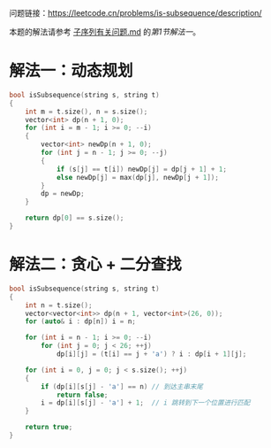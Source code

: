 问题链接：https://leetcode.cn/problems/is-subsequence/description/

本题的解法请参考 [子序列有关问题.md](https://github.com/SakuraMayAi/Tricks-of-Programming/blob/main/Algorithms%20And%20Data%20Structure/%E5%AD%90%E5%BA%8F%E5%88%97%E6%9C%89%E5%85%B3%E9%97%AE%E9%A2%98.md) 的*第1节解法一*。

# 解法一：动态规划

```cpp
bool isSubsequence(string s, string t)
{
    int m = t.size(), n = s.size();
    vector<int> dp(n + 1, 0);
    for (int i = m - 1; i >= 0; --i)
    {
        vector<int> newDp(n + 1, 0);
        for (int j = n - 1; j >= 0; --j)
        {
            if (s[j] == t[i]) newDp[j] = dp[j + 1] + 1;
            else newDp[j] = max(dp[j], newDp[j + 1]);
        }
        dp = newDp;
    }

    return dp[0] == s.size();
}
```

# 解法二：贪心 + 二分查找

```cpp
bool isSubsequence(string s, string t)
{
    int n = t.size();
    vector<vector<int>> dp(n + 1, vector<int>(26, 0));
    for (auto& i : dp[n]) i = n;

    for (int i = n - 1; i >= 0; --i)
        for (int j = 0; j < 26; ++j)
            dp[i][j] = (t[i] == j + 'a') ? i : dp[i + 1][j];

    for (int i = 0, j = 0; j < s.size(); ++j)
    {
        if (dp[i][s[j] - 'a'] == n) // 到达主串末尾
            return false;
        i = dp[i][s[j] - 'a'] + 1;  // i 跳转到下一个位置进行匹配
    }

    return true;
}
```
